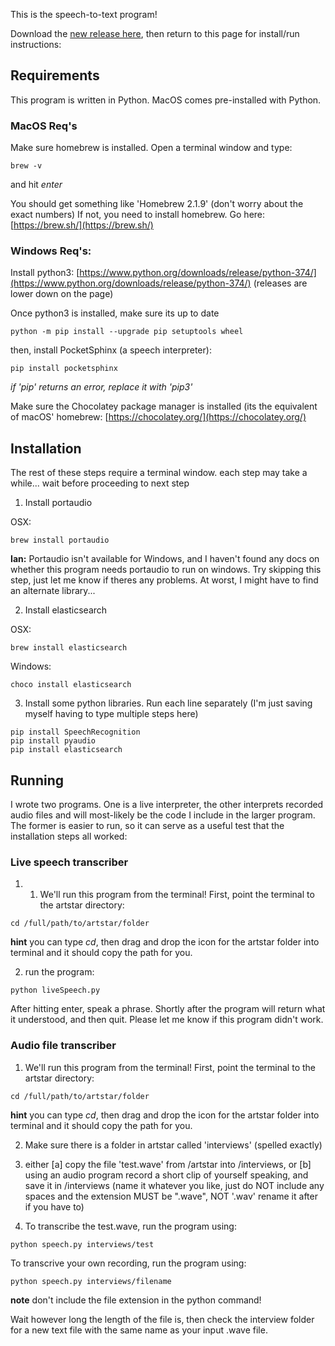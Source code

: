 This is the speech-to-text program! 

Download the [new release here](https://github.com/michaelpalumbo/artstar/releases/tag/0.0.7), then return to this page for install/run instructions:

## Requirements

This program is written in Python. MacOS comes pre-installed with Python. 

### MacOS Req's
Make sure homebrew is installed. Open a terminal window and type:
```shell
brew -v
``` 
and hit *enter*

You should get something like 'Homebrew 2.1.9' (don't worry about the exact numbers)
If not, you need to install homebrew. Go here: [https://brew.sh/](https://brew.sh/)

### Windows Req's:
Install python3: [https://www.python.org/downloads/release/python-374/](https://www.python.org/downloads/release/python-374/) (releases are lower down on the page)

Once python3 is installed, make sure its up to date
```shell
python -m pip install --upgrade pip setuptools wheel
```
then, install PocketSphinx (a speech interpreter):
```shell
pip install pocketsphinx
```
*if 'pip' returns an error, replace it with 'pip3'*

Make sure the Chocolatey package manager is installed (its the equivalent of macOS' homebrew:
[https://chocolatey.org/](https://chocolatey.org/)

## Installation
The rest of these steps require a terminal window. each step may take a while... wait before proceeding to next step
1. Install portaudio

OSX:
```shell
brew install portaudio
```
**Ian:** Portaudio isn't available for Windows, and I haven't found any docs on whether this program needs portaudio to run on windows. Try skipping this step, just let me know if theres any problems. At worst, I might have to find an alternate library...

2. Install elasticsearch

OSX:
```shell
brew install elasticsearch
```
Windows:
```shell
choco install elasticsearch
```

3. Install some python libraries. Run each line separately (I'm just saving myself having to type multiple steps here)
```shell
pip install SpeechRecognition
pip install pyaudio
pip install elasticsearch
```

## Running

I wrote two programs. One is a live interpreter, the other interprets recorded audio files and will most-likely be the code I include in the larger program. The former is easier to run, so it can serve as a useful test that the installation steps all worked:

### Live speech transcriber

1. 1. We'll run this program from the terminal! First, point the terminal to the artstar directory:
```shell
cd /full/path/to/artstar/folder
``` 
**hint** you can type *cd*, then drag and drop the icon for the artstar folder into terminal and it should copy the path for you. 

2. run the program:
```shell
python liveSpeech.py
```
After hitting enter, speak a phrase. Shortly after the program will return what it understood, and then quit. Please let me know if this program didn't work. 


### Audio file transcriber

1. We'll run this program from the terminal! First, point the terminal to the artstar directory:
```shell
cd /full/path/to/artstar/folder
``` 
**hint** you can type *cd*, then drag and drop the icon for the artstar folder into terminal and it should copy the path for you. 

2. Make sure there is a folder in artstar called 'interviews' (spelled exactly)

3. either [a] copy the file 'test.wave' from /artstar into /interviews, or [b] using an audio program record a short clip of yourself speaking, and save it in /interviews (name it whatever you like, just do NOT include any spaces and the extension MUST be ".wave", NOT '.wav' rename it after if you have to)

4. To transcribe the test.wave, run the program using:
```shell
python speech.py interviews/test
```
To transcrive your own recording, run the program using:
```shell
python speech.py interviews/filename
```
**note** don't include the file extension in the python command!

Wait however long the length of the file is, then check the interview folder for a new text file with the same name as your input .wave file. 
